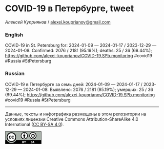 # COVID-19 в Петербурге, tweet

*Алексей Куприянов* / <alexei.kouprianov@gmail.com>

### English

<!-- COVID-19 in St. Petersburg for: 2024-01-09 --- 2024-01-17 / 2023-12-29 --- 2024-01-08. Сonfirmed: 2076 / 2181 (95.19%); hospitalized:  /   (); deaths: 25 / 36 (69.44%); https://github.com/alexei-kouprianov/COVID-19.SPb.monitoring #covid19 #Russia #StPetersburg -->

COVID-19 in St. Petersburg for: 2024-01-09 — 2024-01-17 / 2023-12-29 —
2024-01-08. Сonfirmed: 2076 / 2181 (95.19%); deaths: 25 / 36 (69.44%);
<https://github.com/alexei-kouprianov/COVID-19.SPb.monitoring> \#covid19
\#Russia \#StPetersburg

### Russian

<!-- COVID-19 в Петербурге за семь дней: 2024-01-09 --- 2024-01-17 / 2023-12-29 --- 2024-01-08. Выявлено: 2076 / 2181 (95.19%); госпитализировано:  /   (); умерших: 25 / 36 (69.44%); https://github.com/alexei-kouprianov/COVID-19.SPb.monitoring #covid19 #Russia #StPetersburg -->

COVID-19 в Петербурге за семь дней: 2024-01-09 — 2024-01-17 / 2023-12-29
— 2024-01-08. Выявлено: 2076 / 2181 (95.19%); умерших: 25 / 36 (69.44%);
<https://github.com/alexei-kouprianov/COVID-19.SPb.monitoring> \#covid19
\#Russia \#StPetersburg

------------------------------------------------------------------------

Данные, тексты и инфографика размещены в этом репозитории на условиях
лицензии Creative Commons Attribution-ShareAlike 4.0 International ([CC
BY-SA 4.0](https://creativecommons.org/licenses/by-sa/4.0/)).

![](../misc/CC-BY-SA-icon.png "CC-BY-SA")
